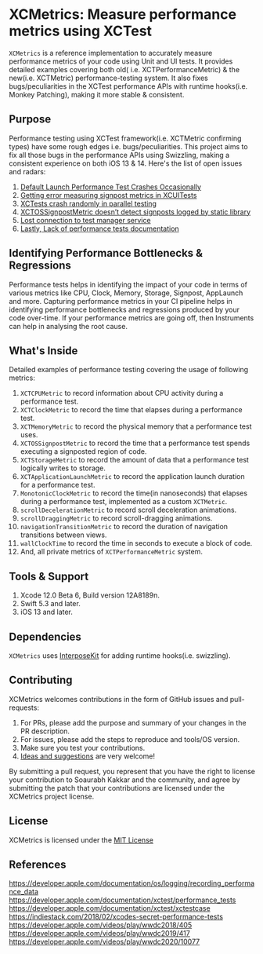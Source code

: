 XCMetrics: Measure performance metrics using XCTest
======================================

```XCMetrics``` is a reference implementation to accurately measure performance metrics of your code using Unit and UI tests. It provides detailed examples covering both old( i.e. XCTPerformanceMetric) & the new(i.e. XCTMetric) performance-testing system. It also fixes bugs/peculiarities in the XCTest performance APIs with runtime hooks(i.e. Monkey Patching), making it more stable & consistent.

## Purpose
Performance testing using XCTest framework(i.e. XCTMetric confirming types) have some rough edges i.e. bugs/peculiarities. This project aims to fix all those bugs in the performance APIs using Swizzling, making a consistent experience on both iOS 13 & 14. Here's the list of open issues and radars:
1. [Default Launch Performance Test Crashes Occasionally](http://openradar.appspot.com/radar?id=4976981179367424) 
2. [Getting error measuring signpost metrics in XCUITests](https://developer.apple.com/forums/thread/130576)
3. [XCTests crash randomly in parallel testing](https://developer.apple.com/forums/thread/125536)
4. [XCTOSSignpostMetric doesn’t detect signposts logged by static library](https://developer.apple.com/forums/thread/127458)
5. [Lost connection to test manager service](https://openradar.appspot.com/24224991)
6. [Lastly, Lack of performance tests documentation](https://developer.apple.com/forums/thread/132060)

##  Identifying Performance Bottlenecks & Regressions
Performance tests helps in identifying the impact of your code in terms of various metrics like CPU, Clock, Memory, Storage, Signpost, AppLaunch and more. Capturing performance metrics in your CI pipeline helps in identifying performance bottlenecks and regressions produced by your code over-time. If your performance metrics are going off, then Instruments can help in analysing the root cause.

## What's Inside
Detailed examples of performance testing covering the usage of following metrics:<br/>
1.  ```XCTCPUMetric``` to record information about CPU activity during a performance test.
2.  ```XCTClockMetric``` to record the time that elapses during a performance test.
3.  ```XCTMemoryMetric``` to record the physical memory that a performance test uses.
4.  ```XCTOSSignpostMetric``` to record the time that a performance test spends executing a signposted region of code.
5.  ```XCTStorageMetric``` to record the amount of data that a performance test logically writes to storage.
6.  ```XCTApplicationLaunchMetric``` to record the application launch duration for a performance test.
7.  ```MonotonicClockMetric``` to record the time(in nanoseconds) that elapses during a performance test, implemented as a custom ```XCTMetric```.
8.  ```scrollDecelerationMetric``` to record scroll deceleration animations.
9.  ```scrollDraggingMetric``` to record scroll-dragging animations.
10.  ```navigationTransitionMetric``` to record the duration of navigation transitions between views.
11.  ```wallClockTime``` to record the time in seconds to execute a block of code.
12.  And, all private metrics of ```XCTPerformanceMetric``` system.

## Tools & Support
1.  Xcode 12.0 Beta 6, Build version 12A8189n.
2.  Swift 5.3 and later.
3.  iOS 13 and later.

## Dependencies
```XCMetrics``` uses [InterposeKit](https://github.com/steipete/InterposeKit) for adding runtime hooks(i.e. swizzling).

## Contributing
XCMetrics welcomes contributions in the form of GitHub issues and pull-requests: <br/>
1.  For PRs, please add the purpose and summary of your changes in the PR description.<br/>
2.  For issues, please add the steps to reproduce and tools/OS version.<br/>
3.  Make sure you test your contributions.<br/>
4.  [Ideas and suggestions](https://twitter.com/soaurabh) are very welcome!

By submitting a pull request, you represent that you have the right to license your contribution to Soaurabh Kakkar and the community, and agree by submitting the patch that your contributions are licensed under the XCMetrics project license.

## License
XCMetrics is licensed under the [MIT License](LICENSE.md)

## References
https://developer.apple.com/documentation/os/logging/recording_performance_data<br/>
https://developer.apple.com/documentation/xctest/performance_tests<br/>
https://developer.apple.com/documentation/xctest/xctestcase<br/>
https://indiestack.com/2018/02/xcodes-secret-performance-tests<br/>
https://developer.apple.com/videos/play/wwdc2018/405<br/>
https://developer.apple.com/videos/play/wwdc2019/417<br/>
https://developer.apple.com/videos/play/wwdc2020/10077
